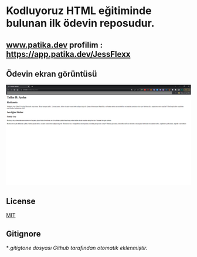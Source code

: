   # Kodluyoruz HTML eğitiminde bulunan ilk ödevin reposudur.
  ##  www.patika.dev profilim : https://app.patika.dev/JessFlexx
  
  ## Ödevin ekran görüntüsü

   ![](images/SS.PNG)
## License
[MIT](https://choosealicense.com/licenses/mit/)

## Gitignore
**.gitigtone dosyası Github tarafından otomatik eklenmiştir.*
